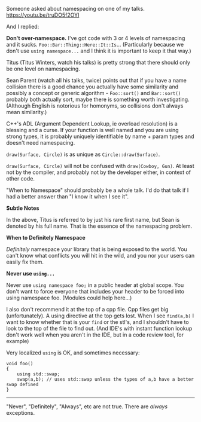 Someone asked about namespacing on one of my talks.  https://youtu.be/truDO5f2OYI

And I replied:

**Don't over-namespace.**  I've got code with 3 or 4 levels of namespacing and it sucks. `Foo::Bar::Thing::Here::It::Is`... (Particularly because we don't use `using namespace...` and I think it is important to keep it that way.)

Titus (Titus Winters, watch his talks) is pretty strong that there should only be one level on namespacing.

Sean Parent (watch all his talks, twice) points out that if you have a name collision
there is a good chance you actually have some similarity and possibly a concept
or generic algorithm - `Foo::sort()` and `Bar::sort()` probably both actually sort, maybe there is something worth investigating.
(Although English is notorious for homonyms, so collisions don't always mean similarity.)

C++'s ADL (Argument Dependent Lookup, ie overload resolution) is a blessing and a curse.
If your function is well named and you are using strong types, it is probably uniquely identifiable by name + param types and doesn't need namespacing.

`draw(Surface, Circle)` is as unique as `Circle::draw(Surface)`.

`draw(Surface, Circle)` will not be confused with `draw(Cowboy, Gun)`.  At least not by the compiler, and probably not by the developer either, in context of other code.

"When to Namespace" should probably be a whole talk.  I'd do that talk if I had a better answer than "I know it when I see it".

**Subtle Notes**

In the above, Titus is referred to by just his rare first name, but Sean is denoted by his full name.  That is the essence of the namespacing problem.

**When to Definitely Namespace**

*Definitely* namespace your library that is being exposed to the world.  You can't know what conflicts you will hit in the wild, and you nor your users can easily fix them.

**Never use `using...`**

Never use `using namespace foo;` in a public header at global scope.  You don't want to force everyone that includes your header to be forced into using namespace foo.
(Modules could help here...)

I also don't recommend it at the top of a cpp file.  Cpp files get big (unfortunately).  A using directive at the top gets lost.  When I see `find(a,b)` I want to know whether that is your `find` or the stl's, and I shouldn't have to look to the top of the file to find out.
(And IDE's with instant function lookup don't work well when you aren't in the IDE, but in a code review tool, for example)

Very localized `using` is OK, and sometimes necessary:

```
void foo()
{
    using std::swap;
    swap(a,b); // uses std::swap unless the types of a,b have a better swap defined
}
```

---

"Never", "Definitely", "Always", etc are not true.  There are _always_ exceptions.
